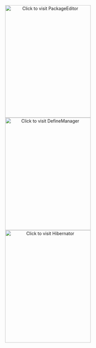 <div align="center">
	<a href="https://github.com/Hibzz-Games/Hibzz.PackageEditor">
		<img src="packageEditor.svg" width="275" height="360" alt="Click to visit PackageEditor">
	</a>
    <a href="https://github.com/Hibzz-Games/Hibzz.DefineManager">
		<img src="defineManager.svg" width="275" height="360" alt="Click to visit DefineManager">
	</a>
    <a href="https://github.com/Hibzz-Games/Hibzz.Hibernator">
		<img src="hibernator.svg" width="275" height="360" alt="Click to visit Hibernator">
	</a>
</div>
